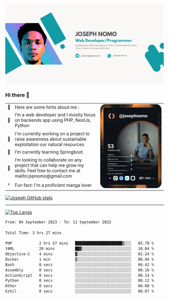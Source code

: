 ![Banner of my profile!](/Joseph_NOMO_NEW.png "Banner")

### Hi there 👋

<!--- | --  | 👋  | Here are some hints about me :                                                                                                 | <td rowspan=6><img src="/devcard.svg" width="400" alt="Joseph NOMO's Dev Card"/></td> |
| --- | --- | ------------------------------------------------------------------------------------------------------------------------------ | ------------------------------------------------------------------------------------- |
| --  | 🔭  | I’m a web developer and I mostly focus on backends app using PHP, NestJs, Python                                               |
| --  | 🦁  | I'm currently working on a project to raise awareness about sustainable exploitation our natural resources                     |
| --  | 🌱  | I’m currently learning Springboot                                                                                              |
| --  | 👯  | I’m looking to collaborate on any project that can help me grow my skills. Feel free to contact me at mailto:jspnomo@gmail.com |
| --  | ⚡  | Fun fact: I'm a proficient manga lover                                                                                         |
--->

<table>
    <tr>
        <td width="1%">👋</td>
        <td width="55%">Here are some hints about me :</td>
        <td rowspan=6 width="44%"><img src="/devcard.svg" width="400" alt="Joseph NOMO's Dev Card"/></td>
    </tr>
    <tr>
        <td>🔭</td>
        <td>I’m a web developer and I mostly focus on backends app using PHP, NestJs, Python</td>
    </tr>
    <tr>
        <td>🦁</td>
        <td>I'm currently working on a project to raise awareness about sustainable exploitation our natural resources</td>
    </tr>
    <tr>
        <td>🌱</td>
        <td>I’m currently learning Springboot</td>
    </tr>
    <tr>
        <td>👯</td>
        <td>I’m looking to collaborate on any project that can help me grow my skills. Feel free to contact me at mailto:jspnomo@gmail.com</td>
    </tr>
    <tr>
        <td>⚡</td>
        <td>Fun fact: I'm a proficient manga lover</td>
    </tr>

</table>

[![Joseph GitHub stats](https://github-readme-stats-seven-sigma-53.vercel.app/api?username=Jspascal)](https://github.com/Jspascal/github-readme-stats)

---

[![Top Langs](https://github-readme-stats-seven-sigma-53.vercel.app/api/top-langs/?username=Jspascal&layout=compact)](https://github.com/Jspascal/github-readme-stats)

<!--START_SECTION:waka-->

```txt
From: 04 September 2023 - To: 11 September 2023

Total Time: 3 hrs 27 mins

PHP            2 hrs 57 mins   █████████████████████▒░░░   85.70 %
YAML           20 mins         ██▓░░░░░░░░░░░░░░░░░░░░░░   10.04 %
Objective-C    4 mins          ▓░░░░░░░░░░░░░░░░░░░░░░░░   02.24 %
Docker         1 min           ▒░░░░░░░░░░░░░░░░░░░░░░░░   00.94 %
Bash           0 secs          ░░░░░░░░░░░░░░░░░░░░░░░░░   00.42 %
Assembly       0 secs          ░░░░░░░░░░░░░░░░░░░░░░░░░   00.16 %
ActionScript   0 secs          ░░░░░░░░░░░░░░░░░░░░░░░░░   00.14 %
Python         0 secs          ░░░░░░░░░░░░░░░░░░░░░░░░░   00.12 %
Other          0 secs          ░░░░░░░░░░░░░░░░░░░░░░░░░   00.08 %
Ezhil          0 secs          ░░░░░░░░░░░░░░░░░░░░░░░░░   00.07 %
```

<!--END_SECTION:waka-->
